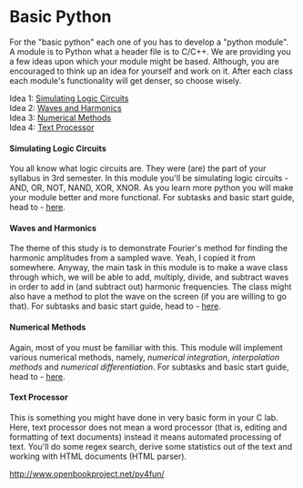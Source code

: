 Basic Python
=========

For the "basic python" each one of you has to develop a "python module". A module is to Python what a header file is to C/C++. We are providing you a few ideas upon which your module might be based. Although, you are encouraged to think up an idea for yourself and work on it. After each class each module's functionality will get denser, so choose wisely.

Idea 1: [Simulating Logic Circuits](#logic)  
Idea 2: [Waves and Harmonics](#wave)  
Idea 3: [Numerical Methods](#nm)  
Idea 4: [Text Processor](#text)  


#### <a name="logic"></a> Simulating Logic Circuits

You all know what logic circuits are. They were (are) the part of your syllabus in 3rd semester. In this module you'll be simulating logic circuits - AND, OR, NOT, NAND, XOR, XNOR. As you learn more python you will make your module better and more functional. For subtasks and basic start guide, head to - [here]().

#### <a name="wave"></a> Waves and Harmonics

The theme of this study is to demonstrate Fourier's method for finding the harmonic amplitudes from a sampled wave. Yeah, I copied it from somewhere. Anyway, the main task in this module is to make a wave class through which, we will be able to add, multiply, divide, and subtract waves in order to add in (and subtract out) harmonic frequencies. The class might also have a method to plot the wave on the screen (if you are willing to go that). For subtasks and basic start guide, head to - [here]().

#### <a name="nm"></a> Numerical Methods

Again, most of you must be familiar with this. This module will implement various numerical methods, namely, *numerical integration*, *interpolation methods* and *numerical differentiation*. For subtasks and basic start guide, head to - [here]().

#### <a name="text"></a> Text Processor

This is something you might have done in very basic form in your C lab. Here, text processor does not mean a word processor (that is, editing and formatting of text documents) instead it means automated processing of text. You'll do some regex search, derive some statistics out of the text and working with HTML documents (HTML parser).

http://www.openbookproject.net/py4fun/
